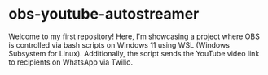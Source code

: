 # obs-youtube-autostreamer
Welcome to my first repository! Here, I'm showcasing a project where OBS is controlled via bash scripts on Windows 11 using WSL (Windows Subsystem for Linux). Additionally, the script sends the YouTube video link to recipients on WhatsApp via Twilio.
